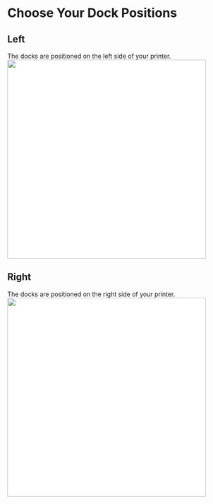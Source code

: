 # Choose Your Dock Positions
## Left
The docks are positioned on the left side of your printer.
<img src="/images/Voron_350_60mm_3tools_left_THREAD.svg" style="margin:0px;background-color: #FFFFFF;" width="450"/>
## Right
The docks are positioned on the right side of your printer.
<img src="/images/Voron_350_60mm_3tools_right_THREAD.svg" style="margin:0px;background-color: #FFFFFF;" width="450"/>

